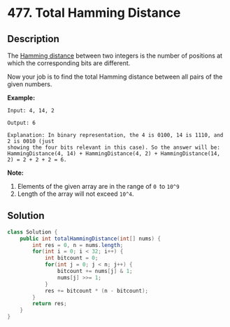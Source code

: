 # 477. Total Hamming Distance

## Description

The [Hamming distance](https://en.wikipedia.org/wiki/Hamming_distance) between two integers is the number of positions at which the corresponding bits are different.

Now your job is to find the total Hamming distance between all pairs of the given numbers.

**Example:**

```
Input: 4, 14, 2

Output: 6

Explanation: In binary representation, the 4 is 0100, 14 is 1110, and 2 is 0010 (just
showing the four bits relevant in this case). So the answer will be:
HammingDistance(4, 14) + HammingDistance(4, 2) + HammingDistance(14, 2) = 2 + 2 + 2 = 6.
```

**Note:**

1. Elements of the given array are in the range of `0 `to `10^9`
2. Length of the array will not exceed `10^4`.

##  Solution

```java
class Solution {
    public int totalHammingDistance(int[] nums) {
        int res = 0, n = nums.length;
        for(int i = 0; i < 32; i++) {
            int bitcount = 0;
            for(int j = 0; j < n; j++) {
                bitcount += nums[j] & 1;
                nums[j] >>= 1;
            }
            res += bitcount * (n - bitcount);
        }
        return res;
    }
}
```

